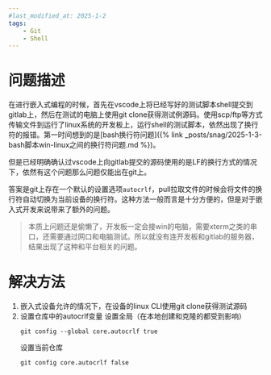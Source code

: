 ```yaml
---
#last_modified_at: 2025-1-2
tags:
    - Git
    - Shell
---
```


# 问题描述
在进行嵌入式编程的时候，首先在vscode上将已经写好的测试脚本shell提交到gitlab上，然后在测试的电脑上使用git clone获得测试例源码。使用scp/ftp等方式传输文件到运行了linux系统的开发板上，运行shell的测试脚本，依然出现了换行符的报错。第一时间想到的是[bash换行符问题]({% link _posts/snag/2025-1-3-bash脚本win-linux之间的换行符问题.md %})。

但是已经明确确认过vscode上向gitlab提交的源码使用的是LF的换行方式的情况下，依然有这个问题那么问题仅能出在git上。

答案是git上存在一个默认的设置选项`autocrlf`，pull拉取文件的时候会将文件的换行符自动切换为当前设备的换行符。这种方法一般而言是十分方便的，但是对于嵌入式开发来说带来了额外的问题。

>本质上问题还是偷懒了，开发板一定会接win的电脑，需要xterm之类的串口，还需要通过网口和电脑测试。所以就没有连开发板和gitlab的服务器，结果出现了这种和平台相关的问题。

# 解决方法
1. 嵌入式设备允许的情况下，在设备的linux CLI使用git clone获得测试源码
2. 设置仓库中的autocrlf变量
    设置全局（在本地创建和克隆的都受到影响）
    ```
    git config --global core.autocrlf true
    ```
    设置当前仓库
    ```
    git config core.autocrlf false
    ```